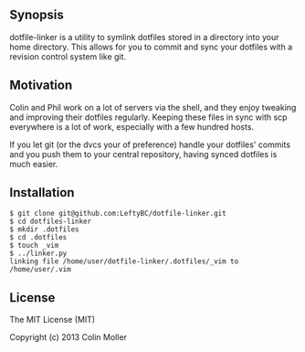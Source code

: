 ## Synopsis

dotfile-linker is a utility to symlink dotfiles stored in a directory into your home directory.  This allows for you to commit and sync your dotfiles with a revision control system like git.

## Motivation

Colin and Phil work on a lot of servers via the shell, and they enjoy tweaking and improving their dotfiles regularly.  Keeping these files in sync with scp everywhere is a lot of work, especially with a few hundred hosts.

If you let git (or the dvcs your of preference) handle your dotfiles' commits and you push them to your central repository, having synced dotfiles is much easier.

## Installation
```
$ git clone git@github.com:LeftyBC/dotfile-linker.git
$ cd dotfiles-linker
$ mkdir .dotfiles
$ cd .dotfiles
$ touch _vim
$ ../linker.py
linking file /home/user/dotfile-linker/.dotfiles/_vim to /home/user/.vim 
``` 

## License

The MIT License (MIT)

Copyright (c) 2013 Colin Moller

